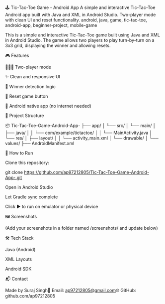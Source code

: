 🕹️ Tic-Tac-Toe Game - Android App
A simple and interactive Tic-Tac-Toe Android app built with Java and XML in Android Studio. Two-player mode with clean UI and reset functionality.
android, java, game, tic-tac-toe, android-app, beginner-project, mobile-game


This is a simple and interactive Tic-Tac-Toe game built using Java and XML in Android Studio. The game allows two players to play turn-by-turn on a 3x3 grid, displaying the winner and allowing resets.

🎮 Features

🧑‍🤝‍🧑 Two-player mode

✨ Clean and responsive UI

🎯 Winner detection logic

🔁 Reset game button

🧱 Android native app (no internet needed)

📁 Project Structure

📦 Tic-Tac-Toe-Game-Android-App-
├── app/
│   └── src/
│       └── main/
│           ├── java/
│           │   └── com/example/tictactoe/
│           │       └── MainActivity.java
│           └── res/
│               ├── layout/
│               │   └── activity_main.xml
│               └── drawable/
│               └── values/
├── AndroidManifest.xml

🚀 How to Run

Clone this repository:

git clone https://github.com/ap97212805/Tic-Tac-Toe-Game-Android-App-.git

Open in Android Studio

Let Gradle sync complete

Click ▶️ to run on emulator or physical device

🖼️ Screenshots

(Add your screenshots in a folder named /screenshots/ and update below)




🛠️ Tech Stack

Java (Android)

XML Layouts

Android SDK

📬 Contact

Made by Suraj Singh📧 Email: ap97212805@gmail.com🌐 GitHub: github.com/ap97212805
